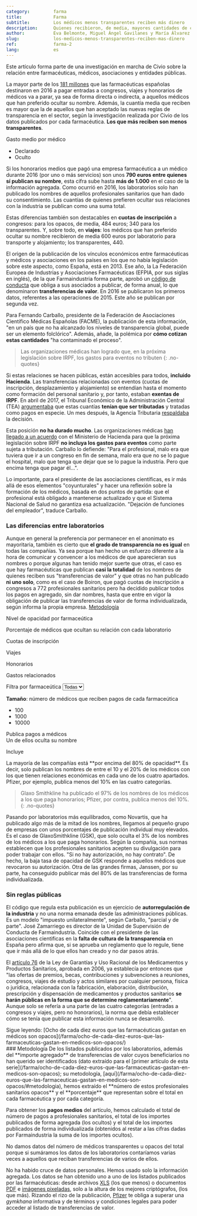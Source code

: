 ```yaml
---
category:         farma
title:            Farma
subtitle:         Los médicos menos transparentes reciben más dinero
description:      Quienes recibieron, de media, mayores cantidades de cada laboratorio prefieren ocultar sus relaciones con la industria
author:           Eva Belmonte, Miguel Ángel Gavilanes y María Álvarez del Vayo
slug:             los-medicos-menos-transparentes-reciben-mas-dinero
ref:              farma-2
lang:             es
---
```


<div class="container page-content" markdown="1">
  <div class="page-content-container" markdown="1">

<p class="credits" markdown="1">Este artículo forma parte de una investigación en marcha de Civio sobre la relación entre farmacéuticas, médicos, asociaciones y entidades públicas.</p>

La mayor parte de los [181 millones](/farma/ocho-de-cada-diez-euros-que-las-farmaceuticas-gastan-en-medicos-son-opacos) que las farmacéuticas españolas destinaron en 2016 a pagar entradas a congresos, viajes y honorarios de médicos va a parar, ya sea de forma directa o indirecta, a aquellos médicos que han preferido ocultar su nombre. Además, la cuantía media que reciben es mayor que la de aquellos que han aceptado las nuevas reglas de transparencia en el sector, según la investigación realizada por Civio de los datos publicados por cada farmacéutica. **Los que más reciben son menos transparentes**.

<div class="container-right">
  <div class="graph-container">
    <p class="graph-container-caption" style="margin-bottom: 15px">Gasto medio por médico</p>
    <ul class="pharma-doctors-average-legend">
      <li class="payment-declared"><span></span> Declarado</li>
      <li class="payment-hidden"><span></span> Oculto</li>
    </ul>
    <div id="pharma-doctors-average" class="bar-graph"></div>
  </div>
</div>

Si los honorarios medios que pagó una empresa farmacéutica a un médico durante 2016 (por uno o más servicios) son unos **790 euros entre quienes sí publican su nombre**, esta cifra sube hasta **más de 1.000** en el caso de la información agregada. Como ocurrió en 2016, los laboratorios solo han publicado los nombres de aquellos profesionales sanitarios que han dado su consentimiento. Las cuantías de quienes prefieren ocultar sus relaciones con la industria se publican como una suma total.

Estas diferencias también son destacables en **cuotas de inscripción** a congresos: para los opacos, de media, 484 euros; 340 para los transparentes. Y, sobre todo, en **viajes**: los médicos que han preferido ocultar su nombre recibieron de media 600 euros por laboratorio para transporte y alojamiento; los transparentes, 440.

El origen de la publicación de los vínculos económicos entre farmacéuticas y médicos y asociaciones en los países en los que no había legislación sobre este aspecto, como España, está en 2013. Ese año, la La Federación Europea de Industrias y Asociaciones Farmacéuticas (EFPIA, por sus siglas en inglés), de la que Farmaindustria forma parte, aprobó un [código de conducta](http://transparency.efpia.eu/the-efpia-code-2) que obliga a sus asociados a publicar, de forma anual, lo que denominaron **transferencias de valor**. En 2016 se publicaron los primeros datos, referentes a las operaciones de 2015. Este año se publican por segunda vez.

Para Fernando Carballo, presidente de la Federación de Asociaciones Científico Médicas Españolas (FACME), la publicación de esta información, "en un país que no ha alcanzado los niveles de transparencia global, puede ser un elemento folclórico". Además, añade, la polémica por **cómo cotizan estas cantidades** "ha contaminado el proceso".

> Las organizaciones médicas han logrado que, en la próxima legislación sobre IRPF, los gastos para eventos no tributen
{: .no-quotes}

Si estas relaciones se hacen públicas, están accesibles para todos, **incluido Hacienda**. Las transferencias relacionadas con eventos (cuotas de inscripción, desplazamiento y alojamiento) se entendían hasta el momento como formación del personal sanitario y, por tanto, estaban **exentas de IRPF**. En abril de 2017, el Tribunal Económico de la Administración Central (TEA) [argumentaba](http://serviciostelematicos.minhap.gob.es/DYCteac/criterio.aspx?id=00/03645/2013/00/0/1&q=s%3d1%26rn%3d%26ra%3d%26fd%3d%26fh%3d%26u%3d01%26n%3d%26p%3d%26c1%3d%26c2%3d%26c3%3d%26tc%3d1%26tr%3d%26tp%3dprofesionales+sanitarios%26tf%3d%26c%3d0%26pg%3d) que estas cuantías **tenían que ser tributadas** y tratadas como pagos en especie. Un mes después, la Agencia Tributaria [respaldaba](https://www.documentcloud.org/documents/3892128-Consulta-Aeat.html) la decisión.

Esta posición **no ha durado mucho**. Las organizaciones médicas [han llegado a un acuerdo](http://www.minhafp.gob.es/Documentacion/Publico/GabineteMinistro/Notas%20Prensa/2017/MINISTRO/29-05-17%20NP%20REUNI%C3%93N%20MONTORO%20OMC.pdf) con el Ministerio de Hacienda para que la próxima legislación sobre IRPF **no incluya los gastos para eventos** como parte sujeta a tributación. Carballo lo defiende: "Para el profesional, malo era que tuviera que ir a un congreso en fin de semana, malo era que no se lo pague el hospital, malo que tenga que dejar que se lo pague la industria. Pero que encima tenga que pagar él...".

Lo importante, para el presidente de las asociaciones científicas, es ir más allá de esos elementos "coyunturales" y hacer una reflexión sobre la formación de los médicos, basada en dos puntos de partida: que el profesional está obligado a mantenerse actualizado y que el Sistema Nacional de Salud no garantiza esa actualización. "Dejación de funciones del empleador", traduce Carballo.

### Las diferencias entre laboratorios

Aunque en general la preferencia por permanecer en el anonimato es mayoritaria, también es cierto que **el grado de transparencia no es igual** en todas las compañías. Ya sea porque han hecho un esfuerzo diferente a la hora de comunicar y convencer a los médicos de que aparecieran sus nombres o porque algunas han tenido mejor suerte que otras, el caso es que hay farmacéuticas que publican **casi la totalidad** de los nombres de quienes reciben sus "transferencias de valor" y que otras no han publicado **ni uno solo**, como es el caso de Boiron, que pagó cuotas de inscripción a congresos a 772 profesionales sanitarios pero ha decidido publicar todos los pagos en agregado, sin dar nombres, hasta que entre en vigor la obligación de publicar las transferencias de valor de forma individualizada, según informa la propia empresa. [Metodología](/farma/los-medicos-menos-transparentes-reciben-mas-dinero/#metodologia)

</div>

<div class="graph-container pharma-transfers-container">
  <p class="graph-container-caption">Nivel de opacidad por farmaceútica</p>

  <p class="legend-title">Porcentaje de médicos que ocultan su relación con cada laboratorio</p>
  <ul class="legend"></ul>
  
  <p class="graph-container-title">Cuotas de inscripción</p>
  <div id="pharma-transfers-charges" class="pharma-transfers beeswarm-graph"></div>

  <p class="graph-container-title">Viajes</p>
  <div id="pharma-transfers-travels" class="pharma-transfers beeswarm-graph"></div>

  <p class="graph-container-title">Honorarios</p>
  <div id="pharma-transfers-fees" class="pharma-transfers beeswarm-graph"></div>

  <p class="graph-container-title">Gastos relacionados</p>
  <div id="pharma-transfers-relateds" class="pharma-transfers beeswarm-graph"></div>

  <div class="row pharma-transfers-footer">
    <div class="col-sm-4">
      <div id="pharma-selector" class="form-group">
        <label>Filtra por farmaceútica</label>
        <select class="form-control">
          <option value="-1">Todas</option>
        </select>
      </div>
    </div>
    <div class="size-legend col-sm-8">
      <p><strong>Tamaño</strong>: número de médicos que reciben pagos de cada farmaceútica</p>
      <ul>
        <li class="sm"><span class="circle"></span> 100</li>
        <li class="m"><span class="circle"></span> 1000</li>
        <li class="l"><span class="circle"></span> 10000</li>
      </ul>
    </div>
  </div>
 
  <div id="pharma-transfers-tooltip" class="tooltip top" role="tooltip">
    <div class="tooltip-arrow"></div>
    <div class="tooltip-inner">
      <p class="title"></p>
      <div class="description">
        <p>Publica pagos a <span class="total"></span> médicos<br/>Un <span class="value"></span> de ellos oculta su nombre</p>
        <p class="subsidiaries-cont">Incluye <span class="subsidiaries"></span></p>
      </div>
    </div>
  </div>
</div>

<div class="page-content-container" markdown="1">
La mayoría de las compañías está **por encima del 80% de opacidad**. Es decir, solo publican los nombres de entre el 10 y el 20% de los médicos con los que tienen relaciones económicas en cada uno de los cuatro apartados. Pfizer, por ejemplo, publica menos del 10% en las cuatro categorías.

> Glaxo Smithkline ha publicado el 97% de los nombres de los médicos a los que paga honorarios; Pfizer, por contra, publica menos del 10%.
{: .no-quotes}

Pasando por laboratorios más equilibrados, como Novartis, que ha publicado algo más de la mitad de los nombres, llegamos al pequeño grupo de empresas con unos porcentajes de publicación individual muy elevados. Es el caso de GlaxoSmithkline (GSK), que solo oculta el 3% de los nombres de los médicos a los que paga honorarios. Según la compañía, sus normas establecen que los profesionales sanitarios acepten su divulgación para poder trabajar con ellos. "Si no hay autorización, no hay contrato". De hecho, la baja tasa de opacidad de GSK responde a aquellos médicos que revocaron su autorización.
Otra de las grandes firmas, Janssen, por su parte, ha conseguido publicar más del 80% de las transferencias de forma individualizada.

### Sin reglas públicas

El código que regula esta publicación es un ejercicio de **autorregulación de la industria** y no una norma emanada desde las administraciones públicas. Es un modelo "impuesto unilateralmente", según Carballo, "parcial y de parte". José Zamarriego es director de la Unidad de Supervisión de Conducta de Farmaindustria. Coincide con el presidente de las asociaciones cientificas en la **falta de cultura de la transparencia** en España pero afirma que, si se aprueba un reglamento que lo regule, tiene que ir más allá de lo que ellos han creado y no dar pasos atrás.

El [artículo 76](https://www.boe.es/buscar/act.php?id=BOE-A-2006-13554#a76
) de la Ley de Garantías y Uso Racional de los Medicamentos y Productos Sanitarios, aprobada en 2006, ya establecía por entonces que "las ofertas de premios, becas, contribuciones y subvenciones a reuniones, congresos, viajes de estudio y actos similares por cualquier persona, física o jurídica, relacionada con la fabricación, elaboración, distribución, prescripción y dispensación de medicamentos y productos sanitarios **se harán públicas en la forma que se determine reglamentariamente**". Aunque solo se refería a una parte de las cuatro categorías (entradas a congresos y viajes, pero no honorarios), la norma que debía establecer cómo se tenía que publicar esta información nunca se desarrolló.

<div class="panel link" markdown="1">
Sigue leyendo: [Ocho de cada diez euros que las farmacéuticas gastan en médicos son opacos](/farma/ocho-de-cada-diez-euros-que-las-farmaceuticas-gastan-en-medicos-son-opacos/)
</div>

<div id="metodologia" class="panel" markdown="1">
### Metodología
De los listados publicados por los laboratorios, además del **importe agregado** de transferencias de valor cuyos beneficiarios no han querido ser identificados (dato extraído para el [primer artículo de esta serie](/farma/ocho-de-cada-diez-euros-que-las-farmaceuticas-gastan-en-medicos-son-opacos); su metodología, [aquí](/farma/ocho-de-cada-diez-euros-que-las-farmaceuticas-gastan-en-medicos-son-opacos/#metodologia),  hemos extraído el **número de estos profesionales sanitarios opacos** y el **porcentaje** que representan sobre el total en cada farmacéutica y por cada categoría.

Para obtener los **pagos medios** del artículo, hemos calculado el total de número de pagos a profesionales sanitarios, el total de los importes publicados de forma agregada (los ocultos) y el total de los importes publicados de forma individualizada (obtenidos al restar a las cifras dadas por Farmaindustria la suma de los importes ocultos).

No damos datos del número de médicos transparentes u opacos del total porque si sumáramos los datos de los laboratorios contaríamos varias veces a aquellos que reciban transferencias de varios de ellos.

No ha habido cruce de datos personales. Hemos usado solo la información agregada. Los datos se han obtenido uno a uno de los listados publicados por las farmacéuticas: desde archivos [XLS](http://www.norgine.com/wp-content/uploads/2017/06/SPAIN-Spain-Transparency-Disclosure-2016-data.xlsx) (los que menos) o documentos [PDF](https://www.sandozfarma.es/sites/www.sandozfarma.es/files/2016-pagos-y-transferencias-de-valor-sandoz-espa%C3%B1a.pdf) e [imágenes pixeladas](https://www.daiichi-sankyo.es/fileadmin/daiichi-sankyo-contents/DS_ES/Downloads/Report_DS_Espana_2016_002.pdf), solo a la altura de los mejores criptógrafos, (los que más). Rizando el rizo de la publicación, [Pfizer](https://www.pfizer.es/transparencia/transparencia.html) te obliga a superar una *gymkhana* informativa y de términos y condiciones legales para poder acceder al listado de transferencias de valor.
</div>

</div>
</div>
